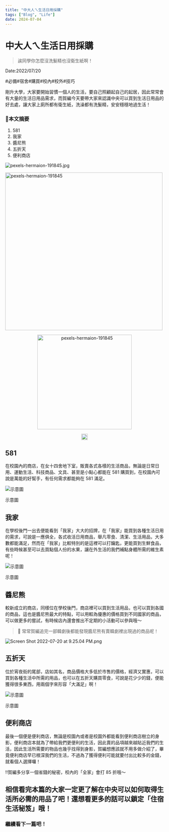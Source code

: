 ```yaml
---
title: "中大人ㄟ生活日用採購"
tags: ["Blog", "Life"]
date: 2024-07-04
---
```

# 中大人ㄟ生活日用採購

> 誒同學你怎麼沒洗髮精也沒衛生紙啊！
> 

Date:2022/07/20

#必備#宿舍#購買#校內#校外#技巧

剛升大學，大家要開始習慣一個人的生活，要自己照顧起自己的起居，因此常常會有大量的生活日用品需求，而賀編今天要帶大家來認識中央可以買到生活日用品的好去處，讓大家上廁所都有衛生紙，洗澡都有洗髮精，安安穩穩地過生活！

### 🧸本文摘要

1. 581
2. 我家
3. 醬尼熊
4. 五折天
5. 便利商店

![pexels-hermaion-191845.jpg](https://github.com/NCU-FRESH/2024-blog/blob/main/%E4%B8%AD%E5%A4%A7%E4%BA%BA%E3%84%9F%E7%94%9F%E6%B4%BB%E6%97%A5%E7%94%A8%E6%8E%A1%E8%B3%BC/pexels-hermaion-191845.jpg?raw=true)

<img src="https://github.com/NCU-FRESH/2024-blog/blob/main/%E4%B8%AD%E5%A4%A7%E4%BA%BA%E3%84%9F%E7%94%9F%E6%B4%BB%E6%97%A5%E7%94%A8%E6%8E%A1%E8%B3%BC/pexels-hermaion-191845.jpg" alt="pexels-hermaion-191845" width="500"/>

<p align="center">
    <img src="https://github.com/NCU-FRESH/2024-blog/blob/main/%E4%B8%AD%E5%A4%A7%E4%BA%BA%E3%84%9F%E7%94%9F%E6%B4%BB%E6%97%A5%E7%94%A8%E6%8E%A1%E8%B3%BC/pexels-hermaion-191845.jpg" alt="pexels-hermaion-191845" height="300"/>
</p>

<p align="center">
    <img src="https://raw.githubusercontent.com/NCU-FRESH/2024-blog/main/%E4%B8%AD%E5%A4%A7%E4%BA%BA%E3%84%9F%E7%94%9F%E6%B4%BB%E6%97%A5%E7%94%A8%E6%8E%A1%E8%B3%BC/pexels-hermaion-191845.jpg" alt="pexels-hermaion-191845" width="20">
</p>


## 581

在校園內的商店，在女十四舍地下室，販賣各式各樣的生活商品，無論是日常日用、運動生活、科技商品、文具、甚至是小點心都能在 581 購買到，在校園內可說是萬能的好幫手，有任何需求都能夠在 581 滿足。

![示意圖](https://github.com/NCU-FRESH/2024-blog/blob/main/%E4%B8%AD%E5%A4%A7%E4%BA%BA%E3%84%9F%E7%94%9F%E6%B4%BB%E6%97%A5%E7%94%A8%E6%8E%A1%E8%B3%BC/pexels-craig-adderley-1727684.jpg?raw=true)

示意圖

## 我家

在學校後門一出去便能看到「我家」大大的招牌，在「我家」能買到各種生活日用的需求，可說是一應俱全，各式收活日用商品，舉凡零食、清潔、生活用品，大多數都能滿足，然而在「我家」比較特別的是這裡可以打鑰匙，更能買到生鮮食品，有些時候甚至可以去買點個人份的水果，讓在外生活的我們補點身體所需的維生素呢！

![示意圖](https://github.com/NCU-FRESH/2024-blog/blob/main/%E4%B8%AD%E5%A4%A7%E4%BA%BA%E3%84%9F%E7%94%9F%E6%B4%BB%E6%97%A5%E7%94%A8%E6%8E%A1%E8%B3%BC/pexels-pixabay-264636.jpg?raw=true)

示意圖

## 醬尼熊

較新成立的商店，同樣位在學校後門，商店裡可以買到生活用品，也可以買到各國的商品，這也是醬尼熊最大的特點，可以用較為優惠的價格買到不同國家的商品，可以做更多的嘗試，有時候店內還會推出不定期的小活動可以參與哦～

> 🧸 常常賀編追完一部韓劇後都能發現醬尼熊有賣韓劇裡出現過的商品呢！
> 

![Screen Shot 2022-07-20 at 9.25.04 PM.png](https://github.com/NCU-FRESH/2024-blog/blob/main/%E4%B8%AD%E5%A4%A7%E4%BA%BA%E3%84%9F%E7%94%9F%E6%B4%BB%E6%97%A5%E7%94%A8%E6%8E%A1%E8%B3%BC/Screen_Shot_2022-07-20_at_9.25.04_PM.png?raw=true)

## 五折天

位於宵夜街的尾部，店如其名，商品價格大多低於市售的價格，經濟又實惠，可以買到各種生活中所需的用品，也可以在五折天購買零食，可說是花少少的錢，便能獲得很多東西，用兩個字來形容「大滿足」啊！

![示意圖](https://github.com/NCU-FRESH/2024-blog/blob/main/%E4%B8%AD%E5%A4%A7%E4%BA%BA%E3%84%9F%E7%94%9F%E6%B4%BB%E6%97%A5%E7%94%A8%E6%8E%A1%E8%B3%BC/pexels-caio-64613.jpg?raw=true)

示意圖

## 便利商店

最後一個便是便利商店，無論是校園內或者是校園外都能看到便利商店樹立的身影，便利商店本就為了帶給我們更便利的生活，因此賣的品項越來越貼近我們的生活，因此生活所需要的物品也幾乎找得到身影，賀編想應該就不用多做介紹了，畢竟便利商店早已根深我們的生活，不過為了獲得便利可能就要付出比較多的金錢，就看個人選擇囉！

‼️賀編多分享一個省錢的秘密，校內的「全家」會打 85 折哦～

## 相信看完本篇的大家一定更了解在中央可以如何取得生活所必需的用品了吧！還想看更多的話可以鎖定「住宿生活秘笈」哦！

### 繼續看下一篇吧！

[](https://ncufresh.ncu.edu.tw/blog/life/?postId=5efa97a5-16d6-4fee-82fe-f67f22e1f675)
